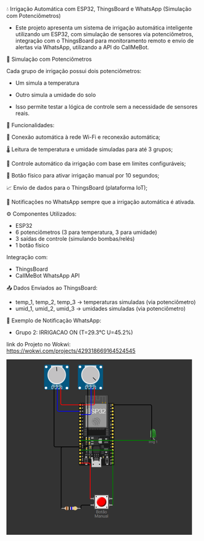 💧 Irrigação Automática com ESP32, ThingsBoard e WhatsApp (Simulação com Potenciômetros)

- Este projeto apresenta um sistema de irrigação automática inteligente utilizando um ESP32, com simulação de sensores via potenciômetros, integração com o ThingsBoard para monitoramento remoto e envio de alertas via WhatsApp, utilizando a API do CallMeBot.

🧪 Simulação com Potenciômetros

Cada grupo de irrigação possui dois potenciômetros:

- Um simula a temperatura

- Outro simula a umidade do solo

- Isso permite testar a lógica de controle sem a necessidade de sensores reais.

🔧 Funcionalidades:

📶 Conexão automática à rede Wi-Fi e reconexão automática;

🌡️ Leitura de temperatura e umidade simuladas para até 3 grupos;

🤖 Controle automático da irrigação com base em limites configuráveis;

🔘 Botão físico para ativar irrigação manual por 10 segundos;

📈 Envio de dados para o ThingsBoard (plataforma IoT);

📲 Notificações no WhatsApp sempre que a irrigação automática é ativada.

⚙️ Componentes Utilizados:

- ESP32
- 6 potenciômetros (3 para temperatura, 3 para umidade)
- 3 saídas de controle (simulando bombas/relés)
- 1 botão físico

Integração com:

- ThingsBoard
- CallMeBot WhatsApp API

📤 Dados Enviados ao ThingsBoard:

- temp_1, temp_2, temp_3 → temperaturas simuladas (via potenciômetro)
- umid_1, umid_2, umid_3 → umidades simuladas (via potenciômetro)

🚨 Exemplo de Notificação WhatsApp:

- Grupo 2: IRRIGACAO ON (T=29.3°C U=45.2%)

link do Projeto no Wokwi: https://wokwi.com/projects/429318669164524545

![plot](./Imagens/ESP32.png)

